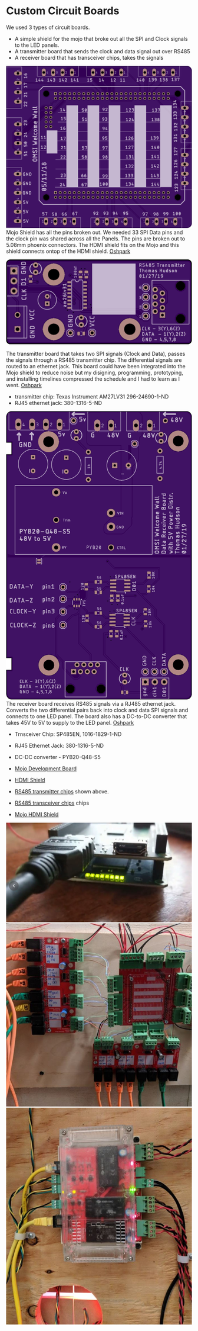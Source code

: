 # Custom Circuit Boards

We used 3 types of circuit boards.
* A simple shield for the mojo that broke out all the SPI and Clock signals to the LED panels.
* A transmitter board that sends the clock and data signal out over RS485
* A receiver board that has transceiver chips, takes the signals 

![shield](https://github.com/hydronics2/HDMI-to-FPGA-to-APA102-Pixels/blob/master/custom_circuit_boards/mojo_shield.png)
Mojo Shield has all the pins broken out. We needed 33 SPI Data pins and the clock pin was shared across all the Panels.  The pins are broken out to 5.08mm phoenix connectors. The HDMI shield fits on the Mojo and this shield connects ontop of the HDMI shield. [Oshpark](https://oshpark.com/shared_projects/AGi8q5pp)


![transmitter](https://github.com/hydronics2/HDMI-to-FPGA-to-APA102-Pixels/blob/master/custom_circuit_boards/RS485_transmitter_board.png)

The transmitter board that takes two SPI signals (Clock and Data), passes the signals through a RS485 transmitter chip. The differential signals are routed to an ethernet jack. This board could have been integrated into the Mojo shield to reduce noise but my disigning, programming, prototyping, and installing timelines compressed the schedule and I had to learn as I went. [Oshpark](https://oshpark.com/shared_projects/nhExJAWv)


* transmitter chip: Texas Instrument AM27LV31 296-24690-1-ND
* RJ45 ethernet jack: 380-1316-5-ND


![receiver](https://github.com/hydronics2/HDMI-to-FPGA-to-APA102-Pixels/blob/master/custom_circuit_boards/RS845_receiver_board.png)
The receiver board receives RS485 signals via a RJ485 ethernet jack. Converts the two differential pairs back into clock and data SPI signals and connects to one LED panel. The board also has a DC-to-DC converter that takes 45V to 5V to supply to the LED panel. [Oshpark](https://oshpark.com/shared_projects/qSwC1Fum)

* Trnsceiver Chip: SP485EN, 1016-1829-1-ND
* RJ45 Ethernet Jack: 380-1316-5-ND
* DC-DC converter - PYB20-Q48-S5



* [Mojo Development Board](https://alchitry.com/products/mojo-v3)
* [HDMI Shield](https://alchitry.com/products/hdmi-shield)
* [RS485 transmitter chips](https://www.digikey.com/product-detail/en/texas-instruments/AM26LV31EIDR/296-24690-1-ND/2092512) shown above.
* [RS485 transceiver chips](https://www.digikey.com/product-detail/en/maxlinear-inc/SP485EN-L-TR/1016-1829-1-ND/3586546) chips
* [Mojo HDMI Shield](https://embeddedmicro.com/products/hdmi-shield)

![splash](https://github.com/hydronics2/HDMI-to-FPGA-to-APA102-Pixels/blob/master/hdmi_shield.JPG)
![rs485_transmitter](https://github.com/hydronics2/HDMI-to-FPGA-to-APA102-Pixels/blob/master/RS_485%20trasmitter2.JPG)
![tranceivers](https://github.com/hydronics2/HDMI-to-FPGA-to-APA102-Pixels/blob/master/rs_485%20receiver%20board.JPG)
